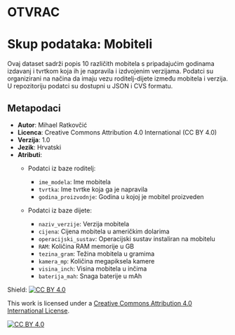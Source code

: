 # OTVRAC
# Skup podataka: Mobiteli

Ovaj dataset sadrži popis 10 različith mobitela s pripadajućim godinama izdavanj i tvrtkom koja ih je napravila i izdvojenim verzijama. Podatci su organizirani na načina da imaju vezu roditelj-dijete između mobitela i verzija. U repozitoriju podatci su dostupni u JSON i CVS formatu.

## Metapodaci
- **Autor**: Mihael Ratkovčić
- **Licenca**: Creative Commons Attribution 4.0 International (CC BY 4.0)
- **Verzija**: 1.0
- **Jezik**: Hrvatski
- **Atributi**:
  - Podatci iz baze roditelj:
    - `ime_modela`: Ime mobitela
    - `tvrtka`: Ime tvrtke koja ga je napravila
    - `godina_proizvodnje`: Godina u kojoj je mobitel proizveden
  
  - Podatci iz baze dijete:
    - `naziv_verzije`: Verzija mobitela
    - `cijena`: Cijena mobitela u američkim dolarima
    - `operacijski_sustav`: Operacijski sustav instaliran na mobitelu
    - `RAM`: Količina RAM memorije u GB
    - `tezina_gram`: Težina mobitela u gramima
    - `kamera_mp`: Količina megapiksela kamere
    - `visina_inch`: Visina mobitela u inčima
    - `baterija_mah`: Snaga baterije u mAh

Shield: [![CC BY 4.0][cc-by-shield]][cc-by]

This work is licensed under a
[Creative Commons Attribution 4.0 International License][cc-by].

[![CC BY 4.0][cc-by-image]][cc-by]

[cc-by]: http://creativecommons.org/licenses/by/4.0/
[cc-by-image]: https://i.creativecommons.org/l/by/4.0/88x31.png
[cc-by-shield]: https://img.shields.io/badge/License-CC%20BY%204.0-lightgrey.svg



